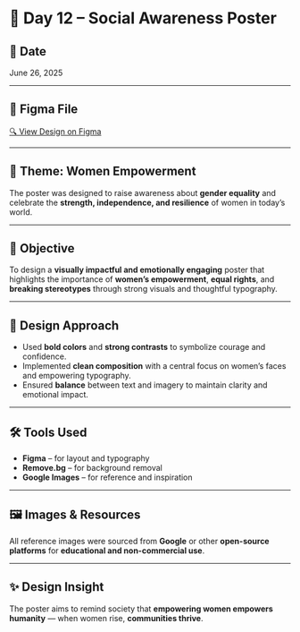 # 🌸 Day 12 – Social Awareness Poster  

## 📅 Date  
June 26, 2025  

---

## 🔗 Figma File  
[🔍 View Design on Figma](https://www.figma.com/design/g8LaZ2JiZyqTlUPZcwtyHY/Womwn-Empowerment?node-id=0-1&t=rdFHZ6z7Nt2cX3Lu-1)  

---

## 🧠 Theme: Women Empowerment  
The poster was designed to raise awareness about **gender equality** and celebrate the **strength, independence, and resilience** of women in today’s world.  

---

## 🎯 Objective  
To design a **visually impactful and emotionally engaging** poster that highlights the importance of **women’s empowerment**, **equal rights**, and **breaking stereotypes** through strong visuals and thoughtful typography.  

---

## 🎨 Design Approach  
- Used **bold colors** and **strong contrasts** to symbolize courage and confidence.  
- Implemented **clean composition** with a central focus on women’s faces and empowering typography.  
- Ensured **balance** between text and imagery to maintain clarity and emotional impact.  

---

## 🛠️ Tools Used  
- **Figma** – for layout and typography  
- **Remove.bg** – for background removal  
- **Google Images** – for reference and inspiration  

---

## 🖼️ Images & Resources  
All reference images were sourced from **Google** or other **open-source platforms** for **educational and non-commercial use**.  

---

## ✨ Design Insight  
The poster aims to remind society that **empowering women empowers humanity** — when women rise, **communities thrive**.  
